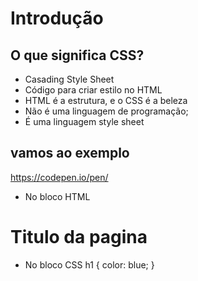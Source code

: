 # Introdução

## O que significa CSS?

* Casading Style Sheet
* Código para criar estilo no HTML
* HTML é a estrutura, e o CSS é a beleza
* Não é uma linguagem de programação;
* É uma linguagem style sheet

## vamos ao exemplo

https://codepen.io/pen/

* No bloco HTML
<h1>Titulo da pagina</h1>

* No bloco CSS
h1 {
  color: blue;
}